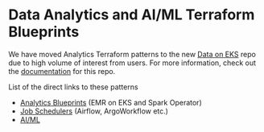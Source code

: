 # Data Analytics and AI/ML Terraform Blueprints

We have moved Analytics Terraform patterns to the new [Data on EKS](https://github.com/awslabs/data-on-eks) repo due to high volume of interest from users. 
For more information, check out the [documentation](https://awslabs.github.io/data-on-eks/) for this repo.

List of the direct links to these patterns
- [Analytics Blueprints](https://github.com/awslabs/data-on-eks/tree/main/analytics) (EMR on EKS and Spark Operator)
- [Job Schedulers](https://github.com/awslabs/data-on-eks/tree/main/schedulers) (Airflow, ArgoWorkflow etc.)
- [AI/ML](https://github.com/awslabs/data-on-eks/tree/main/ai-ml) 
